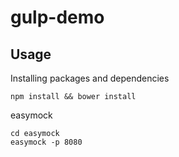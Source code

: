 gulp-demo
==========

## Usage

Installing packages and dependencies
```
npm install && bower install
```

easymock
```
cd easymock
easymock -p 8080
```

